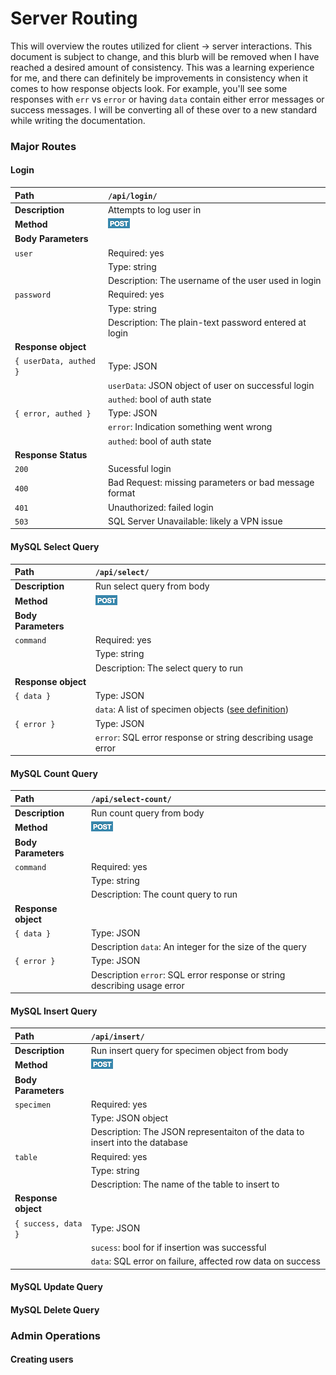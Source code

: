 # Server Routing

This will overview the routes utilized for client -> server interactions. This document is subject to change, and this blurb will be removed when I have reached a desired amount of consistency. This was a learning experience for me, and there can definitely be improvements in consistency when it comes to how response objects look. For example, you'll see some responses with `err` vs `error` or having `data` contain either error messages or success messages. I will be converting all of these over to a new standard while writing the documentation.

### Major Routes

#### Login

| Path                   | `/api/login/`                                         |
| :--------------------- | :---------------------------------------------------- |
| <b>Description</b>     | Attempts to log user in                               |
| <b>Method </b>         | ![Post Request](../assets/post.png)                   |
| <b>Body Parameters</b> |                                                       |
| `user`                 | Required: yes                                         |
|                        | Type: string                                          |
|                        | Description: The username of the user used in login   |
| `password`             | Required: yes                                         |
|                        | Type: string                                          |
|                        | Description: The plain-text password entered at login |
| <b>Response object</b> |                                                       |
| `{ userData, authed }` | Type: JSON                                            |
|                        | `userData`: JSON object of user on successful login   |
|                        | `authed`: bool of auth state                          |
| `{ error, authed }`    | Type: JSON                                            |
|                        | `error`: Indication something went wrong              |
|                        | `authed`: bool of auth state                          |
| <b>Response Status</b> |                                                       |
| `200`                  | Sucessful login                                       |
| `400`                  | Bad Request: missing parameters or bad message format |
| `401`                  | Unauthorized: failed login                            |
| `503`                  | SQL Server Unavailable: likely a VPN issue            |

#### MySQL Select Query

| Path                   | `/api/select/`                                                                                                                                          |
| :--------------------- | :------------------------------------------------------------------------------------------------------------------------------------------------------ |
| <b>Description</b>     | Run select query from body                                                                                                                              |
| <b>Method </b>         | ![Post Request](../assets/post.png)                                                                                                                     |
| <b>Body Parameters</b> |                                                                                                                                                         |
| `command`              | Required: yes                                                                                                                                           |
|                        | Type: string                                                                                                                                            |
|                        | Description: The select query to run                                                                                                                    |
| <b>Response object</b> |                                                                                                                                                         |
| `{ data }`             | Type: JSON                                                                                                                                              |
|                        | `data`: A list of specimen objects (<a href="https://github.com/FLMNH-MGCL/spesql/blob/main/docs/development/SpecimenDefinition.md">see definition</a>) |
| `{ error }`            | Type: JSON                                                                                                                                              |
|                        | `error`: SQL error response or string describing usage error                                                                                            |

#### MySQL Count Query

| Path                   | `/api/select-count/`                                                     |
| :--------------------- | :----------------------------------------------------------------------- |
| <b>Description</b>     | Run count query from body                                                |
| <b>Method </b>         | ![Post Request](../assets/post.png)                                      |
| <b>Body Parameters</b> |                                                                          |
| `command`              | Required: yes                                                            |
|                        | Type: string                                                             |
|                        | Description: The count query to run                                      |
| <b>Response object</b> |                                                                          |
| `{ data }`             | Type: JSON                                                               |
|                        | Description `data`: An integer for the size of the query                 |
| `{ error }`            | Type: JSON                                                               |
|                        | Description `error`: SQL error response or string describing usage error |

#### MySQL Insert Query

| Path                   | `/api/insert/`                                                               |
| :--------------------- | :--------------------------------------------------------------------------- |
| <b>Description</b>     | Run insert query for specimen object from body                               |
| <b>Method </b>         | ![Post Request](../assets/post.png)                                          |
| <b>Body Parameters</b> |                                                                              |
| `specimen`             | Required: yes                                                                |
|                        | Type: JSON object                                                            |
|                        | Description: The JSON representaiton of the data to insert into the database |
| `table`                | Required: yes                                                                |
|                        | Type: string                                                                 |
|                        | Description: The name of the table to insert to                              |
| <b>Response object</b> |                                                                              |
| `{ success, data }`    | Type: JSON                                                                   |
|                        | `sucess`: bool for if insertion was successful                               |
|                        | `data`: SQL error on failure, affected row data on success                   |

#### MySQL Update Query

#### MySQL Delete Query

### Admin Operations

#### Creating users

